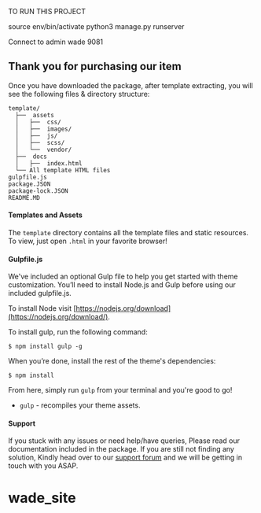 TO RUN THIS PROJECT

source env/bin/activate
python3 manage.py runserver

Connect to admin
wade
9081


## Thank you for purchasing our item ##

Once you have downloaded the package, after template extracting, you will see the following files & directory structure:

```
template/
  ├──  assets
  │   ├──  css/
  │   ├──  images/
  │   ├──  js/
  │   ├──  scss/
  │   └──  vendor/
  ├──  docs
  │   ├──  index.html 
  └── All template HTML files
gulpfile.js
package.JSON
package-lock.JSON
README.MD
```

#### Templates and Assets

The `template` directory contains all the template files and static resources. To view, just open `.html` in your favorite browser!

#### Gulpfile.js

We've included an optional Gulp file to help you get started with theme customization. You’ll need to install Node.js and Gulp before using our included gulpfile.js.

To install Node visit [https://nodejs.org/download](https://nodejs.org/download/).

To install gulp, run the following command:

```
$ npm install gulp -g
```

When you’re done, install the rest of the theme's dependencies:

```
$ npm install
```

From here, simply run `gulp` from your terminal and you're good to go!

+ `gulp` - recompiles your theme assets.


#### Support

If you stuck with any issues or need help/have queries, Please read our documentation included in the package. If you are still not finding any solution, Kindly head over to our [support forum](https://support.webestica.com) and we will be getting in touch with you ASAP.
# wade_site

